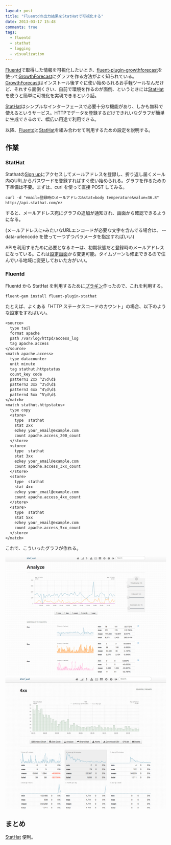 ```yaml
---
layout: post
title: "Fluentdの出力結果をStatHatで可視化する"
date: 2013-03-17 15:48
comments: true
tags:
  - fluentd
  - stathat
  - logging
  - visualization
---
```


[Fluentd]で取得した情報を可視化したいとき、[fluent-plugin-growthforecast]を使って[GrowthForecast]にグラフを作る方法がよく知られている。[GrowthForecast]はインストール後すぐに使い始められるお手軽ツールなんだけど、それすら面倒くさい、自前で環境を作るのが面倒、というときには[StatHat]を使うと簡単に可視化を実現できるという話。

<!-- more -->

[StatHat]はシンプルなインターフェースで必要十分な機能があり、しかも無料で使えるというサービス。HTTPでデータを登録するだけできれいなグラフが簡単に生成できるので、幅広い用途で利用できる。

以降、[Fluentd]と[StatHat]を組み合わせて利用するための設定を説明する。

## 作業

### StatHat

Stathatの[Sign up](https://www.stathat.com/sign_up)にアクセスしてメールアドレスを登録し、折り返し届くメール内のURLからパスワードを登録すればすぐ使い始められる。グラフを作るための下準備は不要。まずは、curl を使って直接 POST してみる。

    curl -d "email=登録時のメールアドレス&stat=body temperature&value=36.8" http://api.stathat.com/ez

すると、メールアドレス宛にグラフの追加が通知され、画面から確認できるようになる。

(メールアドレスに`+`みたいなURLエンコードが必要な文字を含んでる場合は、 --data-urlencode を使って一つずつパラメータを指定すればいい)

APIを利用するために必要となるキーは、初期状態だと登録時のメールアドレスになっている。これは[設定画面](https://www.stathat.com/settings)から変更可能。タイムゾーンも修正できるので住んでいる地域に変更しておいた方がいい。

### Fluentd

Fluentd から StatHat を利用するために[プラギン](https://github.com/f440/fluent-plugin-stathat)作ったので、これを利用する。

    fluent-gem install fluent-plugin-stathat

たとえば、よくある「HTTP ステータスコードのカウント」の場合、以下のような設定をすればいい。

    <source>
      type tail
      format apache
      path /var/log/httpd/access_log
      tag apache.access
    </source>
    <match apache.access>
      type datacounter
      unit minute
      tag stathut.httpstatus
      count_key code
      pattern1 2xx ^2\d\d$
      pattern2 3xx ^3\d\d$
      pattern3 4xx ^4\d\d$
      pattern4 5xx ^5\d\d$
    </match>
    <match stathut.httpstatus>
      type copy
      <store>
        type  stathat
        stat 2xx
        ezkey your_email@example.com
        count apache.access_200_count
      </store>
      <store>
        type  stathat
        stat 3xx
        ezkey your_email@example.com
        count apache.access_3xx_count
      </store>
      <store>
        type  stathat
        stat 4xx
        ezkey your_email@example.com
        count apache.access_4xx_count
      </store>
      <store>
        type  stathat
        stat 5xx
        ezkey your_email@example.com
        count apache.access_5xx_count
      </store>
    </match>

これで、こういったグラフが作れる。

![httpstatus](/images/2013-03-17-fluentd-and-stathat/httpstatus.png)
![4xx](/images/2013-03-17-fluentd-and-stathat/4xx.png)

## まとめ

[StatHat] 便利。

[StatHat]: http://www.stathat.com/
[Fluentd]: http://fluentd.org/
[GrowthForecast]: http://kazeburo.github.com/GrowthForecast/
[fluent-plugin-growthforecast]: https://github.com/tagomoris/fluent-plugin-growthforecast
